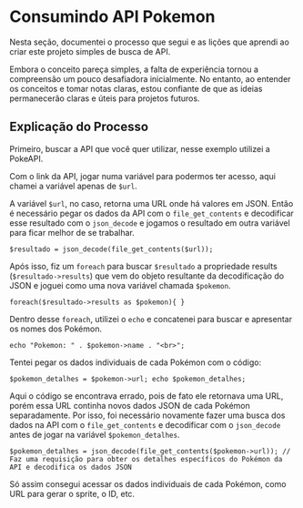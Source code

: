 
# Consumindo API Pokemon

Nesta seção, documentei o processo que segui e as lições que aprendi ao criar este projeto simples de busca de API.

Embora o conceito pareça simples, a falta de experiência tornou a compreensão um pouco desafiadora inicialmente.
No entanto, ao entender os conceitos e tomar notas claras, estou confiante de que as ideias permanecerão claras e úteis para projetos futuros.


## Explicação do Processo


Primeiro, buscar a API que você quer utilizar, nesse exemplo utilizei a PokeAPI.

Com o link da API, jogar numa variável para podermos ter acesso, aqui chamei a variável apenas de `$url`.

A variável `$url`, no caso, retorna uma URL onde há valores em JSON. Então é necessário pegar os dados da API com o `file_get_contents` e decodificar esse resultado com o `json_decode` e jogamos o resultado em outra variável para ficar melhor de se trabalhar.

`$resultado = json_decode(file_get_contents($url));`

Após isso, fiz um `foreach` para buscar `$resultado` a propriedade results (`$resultado->results`) que vem do objeto resultante da decodificação do JSON e joguei como uma nova variável chamada `$pokemon`.

`foreach($resultado->results as $pokemon){
}`

Dentro desse `foreach`, utilizei o `echo` e concatenei para buscar e apresentar os nomes dos Pokémon.

`echo "Pokemon: " . $pokemon->name . "<br>";`

Tentei pegar os dados individuais de cada Pokémon com o código:

`$pokemon_detalhes = $pokemon->url;
echo $pokemon_detalhes;`

Aqui o código se encontrava errado, pois de fato ele retornava uma URL, porém essa URL continha novos dados JSON de cada Pokémon separadamente. Por isso, foi necessário novamente fazer uma busca dos dados na API com o `file_get_contents` e decodificar com o `json_decode` antes de jogar na variável `$pokemon_detalhes`.

`$pokemon_detalhes = json_decode(file_get_contents($pokemon->url));
// Faz uma requisição para obter os detalhes específicos do Pokémon da API e decodifica os dados JSON`

Só assim consegui acessar os dados individuais de cada Pokémon, como URL para gerar o sprite, o ID, etc.

